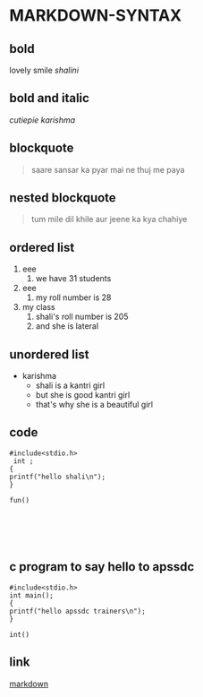 # MARKDOWN-SYNTAX
## bold
lovely smile
_shalini_
## bold and italic

_cutiepie_
_karishma_
## blockquote
> saare sansar ka pyar mai ne thuj me paya
## nested blockquote
> tum mile dil khile aur jeene ka kya chahiye
## ordered list
1. eee
   1. we have 31 students
2. eee
    1. my roll number is 28
3. my class
    1. shali's roll number is 205 
    2. and she is lateral
## unordered list
- karishma
   * shali is a kantri girl 
   * but she is good kantri girl
   * that's why she is a beautiful girl    
## code
```
#include<stdio.h>
 int ;
{
printf("hello shali\n");
}
```
```
fun()






```
## c program to say hello to apssdc
```
#include<stdio.h>
int main();
{
printf("hello apssdc trainers\n");
}
```
```
int()
```
## link
[markdown](https://www.markdownguide.org/cheat-sheet/)
